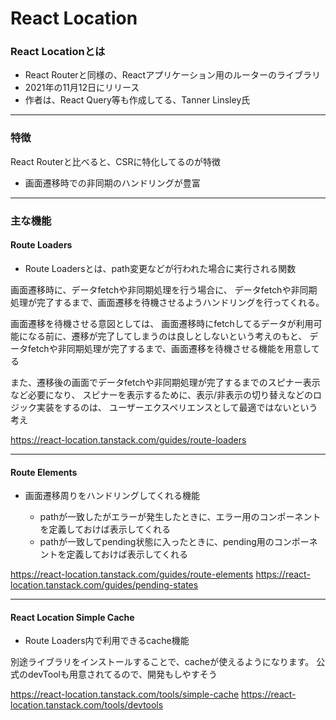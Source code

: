 # React Location


### React Locationとは
- React Routerと同様の、Reactアプリケーション用のルーターのライブラリ
- 2021年の11月12日にリリース
- 作者は、React Query等も作成してる、Tanner Linsley氏

---

### 特徴
React Routerと比べると、CSRに特化してるのが特徴
- 画面遷移時での非同期のハンドリングが豊富

---

### 主な機能

#### Route Loaders
- Route Loadersとは、path変更などが行われた場合に実行される関数

画面遷移時に、データfetchや非同期処理を行う場合に、
データfetchや非同期処理が完了するまで、画面遷移を待機させるようハンドリングを行ってくれる。

画面遷移を待機させる意図としては、
画面遷移時にfetchしてるデータが利用可能になる前に、遷移が完了してしまうのは良しとしないという考えのもと、
データfetchや非同期処理が完了するまで、画面遷移を待機させる機能を用意してる

また、遷移後の画面でデータfetchや非同期処理が完了するまでのスピナー表示など必要になり、
スピナーを表示するために、表示/非表示の切り替えなどのロジック実装をするのは、
ユーザーエクスペリエンスとして最適ではないという考え

https://react-location.tanstack.com/guides/route-loaders

---

#### Route Elements
- 画面遷移周りをハンドリングしてくれる機能

  - pathが一致したがエラーが発生したときに、エラー用のコンポーネントを定義しておけば表示してくれる
  - pathが一致してpending状態に入ったときに、pending用のコンポーネントを定義しておけば表示してくれる


https://react-location.tanstack.com/guides/route-elements
https://react-location.tanstack.com/guides/pending-states

---

#### React Location Simple Cache
- Route Loaders内で利用できるcache機能

別途ライブラリをインストールすることで、cacheが使えるようになります。
公式のdevToolも用意されてるので、開発もしやすそう

https://react-location.tanstack.com/tools/simple-cache
https://react-location.tanstack.com/tools/devtools
